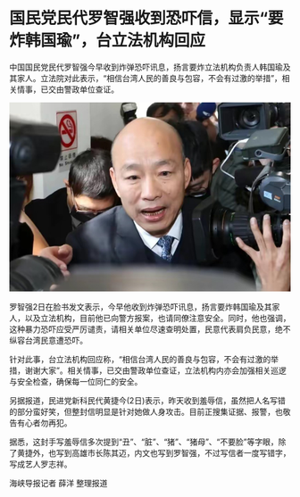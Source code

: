 # 国民党民代罗智强收到恐吓信，显示“要炸韩国瑜”，台立法机构回应

中国国民党民代罗智强今早收到炸弹恐吓讯息，扬言要炸立法机构负责人韩国瑜及其家人。立法院对此表示，“相信台湾人民的善良与包容，不会有过激的举措”，相关情事，已交由警政单位查证。

![f7c7a7708590bba1c13dedad07c6cfd1.jpg](https://raw.githubusercontent.com/qqhsx/qqnews_image/main/2024/03/02/国民党民代罗智强收到恐吓信，显示“要炸韩国瑜”，台立法机构回应/f7c7a7708590bba1c13dedad07c6cfd1.jpg)

罗智强2日在脸书发文表示，今早他收到炸弹恐吓讯息，扬言要炸韩国瑜及其家人，以及立法机构，目前他已向警方报案，也请同僚注意安全。同时，他也强调，这种暴力恐吓应受严厉谴责，请相关单位尽速查明处置，民意代表肩负民意，绝不纵容台湾民意遭恐吓。

针对此事，台立法机构回应称，“相信台湾人民的善良与包容，不会有过激的举措，谢谢大家”。相关情事，已交由警政单位查证，立法机构内亦会加强相关巡逻与安全检查，确保每一位同仁的安全。

另据报道，民进党新科民代黄捷今(2日)表示，昨天收到羞辱信，虽然把人名写错的部分蛮好笑，但整封信明显是针对她做人身攻击。目前正搜集证据、报警，也敬告有心者勿再犯。

据悉，这封手写羞辱信多次提到“丑”、“脏”、“猪”、“猪母”、“不要脸”等字眼，除了黄捷外，也写到高雄市长陈其迈，内文也写到罗智强，不过写信者一度写错字，写成艺人罗志祥。

海峡导报记者 薛洋 整理报道

